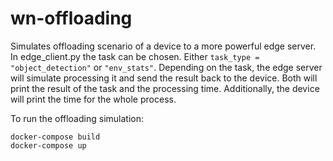 # wn-offloading

Simulates offloading scenario of a device to a more powerful edge server.
In edge_client.py the task can be chosen. Either ```task_type = "object_detection"``` or ```"env_stats"```.
Depending on the task, the edge server will simulate processing it and send the result back to the device.
Both will print the result of the task and the processing time. Additionally, the device will print the time for the whole process.

To run the offloading simulation:
```
docker-compose build
docker-compose up
```
